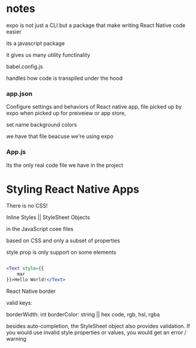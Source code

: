 # notes


expo is not just a CLI but a package that make writing React Native code easier

its a javascript package

it gives us many utility functinality

babel.config.js

handles how code is transpiled under the hood

### app.json


Configure settings and behaviors of React native app, file picked up by expo when picked up for preiveiew or app store,


set name
background colors


we have that file beacuse we're using expo


### App.js

Its the only real code file we have in the project 



# Styling React Native Apps


There is no CSS!

Inline Styles || StyleSheet Objects

in the JavaScript coee files

based on CSS and only a subset of properties

style prop is only support on some elements


```jsx

<Text style={{
    mar
}}>Hello World!</Text>

```


React Native border

valid keys:

borderWidth: int
borderColor: string || hex code, rgb, hsl, rgba

besides auto-completion, the StyleSheet object also provides validation.
If you would use invalid style properties or values, you would get an error / warning